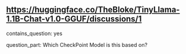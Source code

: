 ## https://huggingface.co/TheBloke/TinyLlama-1.1B-Chat-v1.0-GGUF/discussions/1

contains_question: yes

question_part: Which CheckPoint Model is this based on?